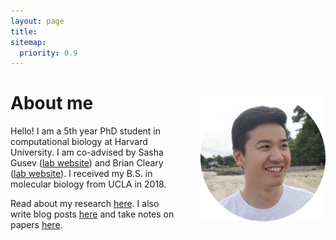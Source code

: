 ```yaml
---
layout: page
title:
sitemap:
  priority: 0.9
---
```


# About me

<img src="/assets/about_headshot.png" width="200" align="right" style="margin: -50px 0px 20px 40px">

Hello! I am a 5th year PhD student in computational biology at Harvard University. I am co-advised by Sasha Gusev ([lab website](http://gusevlab.org/)) and Brian Cleary ([lab website](https://www.bu.edu/algo-bio-lab/)). I received my B.S. in molecular biology from UCLA in 2018.

Read about my research [here](/research/). I also write blog posts [here](/blog/) and take notes on papers [here](/notes/).

